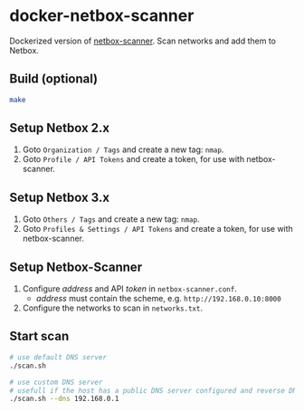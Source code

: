 # docker-netbox-scanner

Dockerized version of [netbox-scanner](https://github.com/lopes/netbox-scanner). Scan networks and add them to Netbox.

## Build (optional)

```bash
make
```

## Setup Netbox 2.x

1. Goto `Organization / Tags` and create a new tag: `nmap`.
1. Goto `Profile / API Tokens` and create a token, for use with netbox-scanner.

## Setup Netbox 3.x

1. Goto `Others / Tags` and create a new tag: `nmap`.
1. Goto `Profiles & Settings / API Tokens` and create a token, for use with netbox-scanner.

## Setup Netbox-Scanner

1. Configure *address* and API *token* in `netbox-scanner.conf`.
   - *address* must contain the scheme, e.g. `http://192.168.0.10:8000`
2. Configure the networks to scan in `networks.txt`.

## Start scan

```bash
# use default DNS server
./scan.sh

# use custom DNS server
# usefull if the host has a public DNS server configured and reverse DNS is not working for scanned hosts on the local network
./scan.sh --dns 192.168.0.1
```
